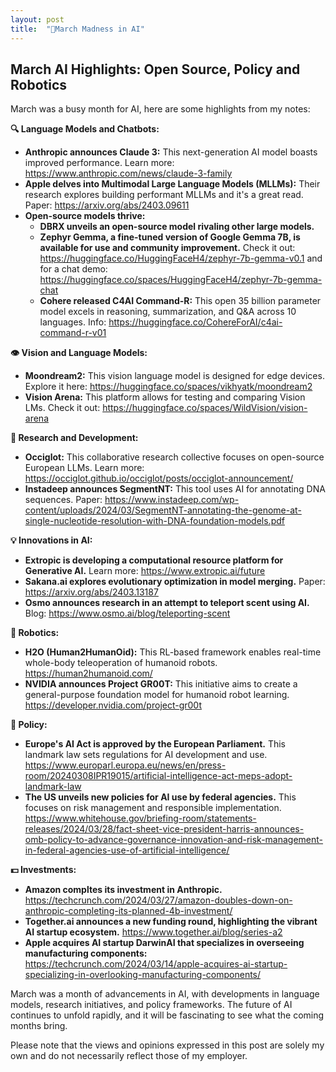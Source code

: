 ```yaml
---
layout: post
title:  "🚀March Madness in AI"
---
```

## March AI Highlights: Open Source, Policy and Robotics 

March was a busy month for AI, here are some highlights from my notes:

**🔍 Language Models and Chatbots:**

* **Anthropic announces Claude 3:** This next-generation AI model boasts improved performance. Learn more: https://www.anthropic.com/news/claude-3-family
* **Apple delves into Multimodal Large Language Models (MLLMs):** Their research explores building performant MLLMs and it's a great read. Paper: https://arxiv.org/abs/2403.09611
* **Open-source models thrive:** 
    * **DBRX unveils an open-source model rivaling other large models.**
    * **Zephyr Gemma, a fine-tuned version of Google Gemma 7B, is available for use and community improvement.** Check it out: https://huggingface.co/HuggingFaceH4/zephyr-7b-gemma-v0.1 and for a chat demo: https://huggingface.co/spaces/HuggingFaceH4/zephyr-7b-gemma-chat
    * **Cohere released C4AI Command-R:** This open 35 billion parameter model excels in reasoning, summarization, and Q&A across 10 languages. Info: https://huggingface.co/CohereForAI/c4ai-command-r-v01 

**👁️ Vision and Language Models:**

* **Moondream2:** This vision language model is designed for edge devices. Explore it here: https://huggingface.co/spaces/vikhyatk/moondream2
* **Vision Arena:** This platform allows for testing and comparing Vision LMs. Check it out: https://huggingface.co/spaces/WildVision/vision-arena

**🔬 Research and Development:**

* **Occiglot:** This collaborative research collective focuses on open-source European LLMs. Learn more: https://occiglot.github.io/occiglot/posts/occiglot-announcement/
* **Instadeep announces SegmentNT:** This tool uses AI for annotating DNA sequences. Paper: https://www.instadeep.com/wp-content/uploads/2024/03/SegmentNT-annotating-the-genome-at-single-nucleotide-resolution-with-DNA-foundation-models.pdf

**💡 Innovations in AI:**

* **Extropic is developing a computational resource platform for Generative AI.** Learn more: https://www.extropic.ai/future
* **Sakana.ai explores evolutionary optimization in model merging.** Paper: https://arxiv.org/abs/2403.13187
* **Osmo announces research in an attempt to teleport scent using AI.** Blog: https://www.osmo.ai/blog/teleporting-scent 

**🤖 Robotics:**

* **H2O (Human2HumanOid):** This RL-based framework enables real-time whole-body teleoperation of humanoid robots. https://human2humanoid.com/
* **NVIDIA announces Project GR00T:** This initiative aims to create a general-purpose foundation model for humanoid robot learning. https://developer.nvidia.com/project-gr00t

**📢 Policy:**

* **Europe's AI Act is approved by the European Parliament.** This landmark law sets regulations for AI development and use. https://www.europarl.europa.eu/news/en/press-room/20240308IPR19015/artificial-intelligence-act-meps-adopt-landmark-law
* **The US unveils new policies for AI use by federal agencies.** This focuses on risk management and responsible implementation. https://www.whitehouse.gov/briefing-room/statements-releases/2024/03/28/fact-sheet-vice-president-harris-announces-omb-policy-to-advance-governance-innovation-and-risk-management-in-federal-agencies-use-of-artificial-intelligence/

**💵 Investments:**

* **Amazon compltes its investment in Anthropic.** https://techcrunch.com/2024/03/27/amazon-doubles-down-on-anthropic-completing-its-planned-4b-investment/
* **Together.ai announces a new funding round, highlighting the vibrant AI startup ecosystem.** https://www.together.ai/blog/series-a2
* **Apple acquires AI startup DarwinAI that specializes in overseeing manufacturing components:** https://techcrunch.com/2024/03/14/apple-acquires-ai-startup-specializing-in-overlooking-manufacturing-components/

March was a month of advancements in AI, with developments in language models, research initiatives, and policy frameworks. The future of AI continues to unfold rapidly, and it will be fascinating to see what the coming months bring. 

Please note that the views and opinions expressed in this post are solely my own and do not necessarily reflect those of my employer.
